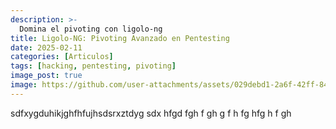 ```yaml
---
description: >-
  Domina el pivoting con ligolo-ng
title: Ligolo-NG: Pivoting Avanzado en Pentesting
date: 2025-02-11
categories: [Articulos]
tags: [hacking, pentesting, pivoting]
image_post: true
image: https://github.com/user-attachments/assets/029debd1-2a6f-42ff-8466-1904e7856074
---
```



sdfxygduhikjghfhfujhsdsrxztdyg
sdx
hfgd
fgh
f
gh
g
f
h
fg
hfg
h
f
gh
